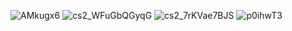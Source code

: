![AMkugx6](https://github.com/user-attachments/assets/b8e6f4eb-bf02-4477-9ebd-43d33aec1ef3)
![cs2_WFuGbQGyqG](https://github.com/user-attachments/assets/3906a70b-e195-4102-86c5-7b13ad7457d4)
![cs2_7rKVae7BJS](https://github.com/user-attachments/assets/b533b7a6-e532-43d3-888c-dbd65adc5afc)
![p0ihwT3](https://github.com/user-attachments/assets/96dce469-e50c-457d-8663-3be50039dcaa)

